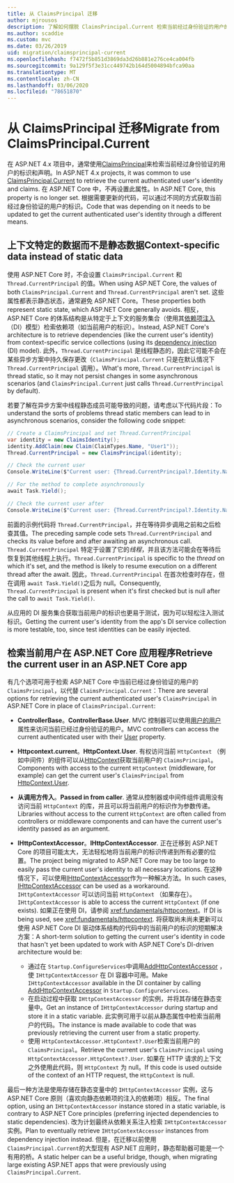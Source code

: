```yaml
---
title: 从 ClaimsPrincipal 迁移
author: mjrousos
description: 了解如何摆脱 ClaimsPrincipal.Current 检索当前经过身份验证的用户的标识和 ASP.NET Core 中的声明。
ms.author: scaddie
ms.custom: mvc
ms.date: 03/26/2019
uid: migration/claimsprincipal-current
ms.openlocfilehash: f7472f5b851d3869da3d26b881e276ce4ca004fb
ms.sourcegitcommit: 9a129f5f3e31cc449742b164d5004894bfca90aa
ms.translationtype: MT
ms.contentlocale: zh-CN
ms.lasthandoff: 03/06/2020
ms.locfileid: "78651870"
---
```

# <a name="migrate-from-claimsprincipalcurrent"></a><span data-ttu-id="67f10-103">从 ClaimsPrincipal 迁移</span><span class="sxs-lookup"><span data-stu-id="67f10-103">Migrate from ClaimsPrincipal.Current</span></span>

<span data-ttu-id="67f10-104">在 ASP.NET 4.x 项目中，通常使用[ClaimsPrincipal](/dotnet/api/system.security.claims.claimsprincipal.current)来检索当前经过身份验证的用户的标识和声明。</span><span class="sxs-lookup"><span data-stu-id="67f10-104">In ASP.NET 4.x projects, it was common to use [ClaimsPrincipal.Current](/dotnet/api/system.security.claims.claimsprincipal.current) to retrieve the current authenticated user's identity and claims.</span></span> <span data-ttu-id="67f10-105">在 ASP.NET Core 中，不再设置此属性。</span><span class="sxs-lookup"><span data-stu-id="67f10-105">In ASP.NET Core, this property is no longer set.</span></span> <span data-ttu-id="67f10-106">根据需要更新的代码，可以通过不同的方式获取当前经过身份验证的用户的标识。</span><span class="sxs-lookup"><span data-stu-id="67f10-106">Code that was depending on it needs to be updated to get the current authenticated user's identity through a different means.</span></span>

## <a name="context-specific-data-instead-of-static-data"></a><span data-ttu-id="67f10-107">上下文特定的数据而不是静态数据</span><span class="sxs-lookup"><span data-stu-id="67f10-107">Context-specific data instead of static data</span></span>

<span data-ttu-id="67f10-108">使用 ASP.NET Core 时，不会设置 `ClaimsPrincipal.Current` 和 `Thread.CurrentPrincipal` 的值。</span><span class="sxs-lookup"><span data-stu-id="67f10-108">When using ASP.NET Core, the values of both `ClaimsPrincipal.Current` and `Thread.CurrentPrincipal` aren't set.</span></span> <span data-ttu-id="67f10-109">这些属性都表示静态状态，通常避免 ASP.NET Core。</span><span class="sxs-lookup"><span data-stu-id="67f10-109">These properties both represent static state, which ASP.NET Core generally avoids.</span></span> <span data-ttu-id="67f10-110">相反，ASP.NET Core 的体系结构是从特定于上下文的服务集合（使用其[依赖项注入](xref:fundamentals/dependency-injection)（DI）模型）检索依赖项（如当前用户的标识）。</span><span class="sxs-lookup"><span data-stu-id="67f10-110">Instead, ASP.NET Core's architecture is to retrieve dependencies (like the current user's identity) from context-specific service collections (using its [dependency injection](xref:fundamentals/dependency-injection) (DI) model).</span></span> <span data-ttu-id="67f10-111">此外，`Thread.CurrentPrincipal` 是线程静态的，因此它可能不会在某些异步方案中持久保存更改（`ClaimsPrincipal.Current` 只是在默认情况下 `Thread.CurrentPrincipal` 调用）。</span><span class="sxs-lookup"><span data-stu-id="67f10-111">What's more, `Thread.CurrentPrincipal` is thread static, so it may not persist changes in some asynchronous scenarios (and `ClaimsPrincipal.Current` just calls `Thread.CurrentPrincipal` by default).</span></span>

<span data-ttu-id="67f10-112">若要了解在异步方案中线程静态成员可能导致的问题，请考虑以下代码片段：</span><span class="sxs-lookup"><span data-stu-id="67f10-112">To understand the sorts of problems thread static members can lead to in asynchronous scenarios, consider the following code snippet:</span></span>

```csharp
// Create a ClaimsPrincipal and set Thread.CurrentPrincipal
var identity = new ClaimsIdentity();
identity.AddClaim(new Claim(ClaimTypes.Name, "User1"));
Thread.CurrentPrincipal = new ClaimsPrincipal(identity);

// Check the current user
Console.WriteLine($"Current user: {Thread.CurrentPrincipal?.Identity.Name}");

// For the method to complete asynchronously
await Task.Yield();

// Check the current user after
Console.WriteLine($"Current user: {Thread.CurrentPrincipal?.Identity.Name}");
```

<span data-ttu-id="67f10-113">前面的示例代码将 `Thread.CurrentPrincipal`，并在等待异步调用之前和之后检查其值。</span><span class="sxs-lookup"><span data-stu-id="67f10-113">The preceding sample code sets `Thread.CurrentPrincipal` and checks its value before and after awaiting an asynchronous call.</span></span> <span data-ttu-id="67f10-114">`Thread.CurrentPrincipal` 特定于设置了它的*线程*，并且该方法可能会在等待后恢复到其他线程上执行。</span><span class="sxs-lookup"><span data-stu-id="67f10-114">`Thread.CurrentPrincipal` is specific to the *thread* on which it's set, and the method is likely to resume execution on a different thread after the await.</span></span> <span data-ttu-id="67f10-115">因此，`Thread.CurrentPrincipal` 在首次检查时存在，但在调用 `await Task.Yield()`之后为 null。</span><span class="sxs-lookup"><span data-stu-id="67f10-115">Consequently, `Thread.CurrentPrincipal` is present when it's first checked but is null after the call to `await Task.Yield()`.</span></span>

<span data-ttu-id="67f10-116">从应用的 DI 服务集合获取当前用户的标识也更易于测试，因为可以轻松注入测试标识。</span><span class="sxs-lookup"><span data-stu-id="67f10-116">Getting the current user's identity from the app's DI service collection is more testable, too, since test identities can be easily injected.</span></span>

## <a name="retrieve-the-current-user-in-an-aspnet-core-app"></a><span data-ttu-id="67f10-117">检索当前用户在 ASP.NET Core 应用程序</span><span class="sxs-lookup"><span data-stu-id="67f10-117">Retrieve the current user in an ASP.NET Core app</span></span>

<span data-ttu-id="67f10-118">有几个选项可用于检索 ASP.NET Core 中当前已经过身份验证的用户的 `ClaimsPrincipal`，以代替 `ClaimsPrincipal.Current`：</span><span class="sxs-lookup"><span data-stu-id="67f10-118">There are several options for retrieving the current authenticated user's `ClaimsPrincipal` in ASP.NET Core in place of `ClaimsPrincipal.Current`:</span></span>

* <span data-ttu-id="67f10-119">**ControllerBase**。</span><span class="sxs-lookup"><span data-stu-id="67f10-119">**ControllerBase.User**.</span></span> <span data-ttu-id="67f10-120">MVC 控制器可以使用[用户的用户](/dotnet/api/microsoft.aspnetcore.mvc.controllerbase.user)属性来访问当前已经过身份验证的用户。</span><span class="sxs-lookup"><span data-stu-id="67f10-120">MVC controllers can access the current authenticated user with their [User](/dotnet/api/microsoft.aspnetcore.mvc.controllerbase.user) property.</span></span>
* <span data-ttu-id="67f10-121">**Httpcontext.current**。</span><span class="sxs-lookup"><span data-stu-id="67f10-121">**HttpContext.User**.</span></span> <span data-ttu-id="67f10-122">有权访问当前 `HttpContext` （例如中间件）的组件可以从[HttpContext](/dotnet/api/microsoft.aspnetcore.http.httpcontext.user)获取当前用户的 `ClaimsPrincipal`。</span><span class="sxs-lookup"><span data-stu-id="67f10-122">Components with access to the current `HttpContext` (middleware, for example) can get the current user's `ClaimsPrincipal` from [HttpContext.User](/dotnet/api/microsoft.aspnetcore.http.httpcontext.user).</span></span>
* <span data-ttu-id="67f10-123">**从调用方传入**。</span><span class="sxs-lookup"><span data-stu-id="67f10-123">**Passed in from caller**.</span></span> <span data-ttu-id="67f10-124">通常从控制器或中间件组件调用没有访问当前 `HttpContext` 的库，并且可以将当前用户的标识作为参数传递。</span><span class="sxs-lookup"><span data-stu-id="67f10-124">Libraries without access to the current `HttpContext` are often called from controllers or middleware components and can have the current user's identity passed as an argument.</span></span>
* <span data-ttu-id="67f10-125">**IHttpContextAccessor**。</span><span class="sxs-lookup"><span data-stu-id="67f10-125">**IHttpContextAccessor**.</span></span> <span data-ttu-id="67f10-126">正在迁移到 ASP.NET Core 的项目可能太大，无法轻松地将当前用户的标识传递到所有必要的位置。</span><span class="sxs-lookup"><span data-stu-id="67f10-126">The project being migrated to ASP.NET Core may be too large to easily pass the current user's identity to all necessary locations.</span></span> <span data-ttu-id="67f10-127">在这种情况下，可以使用[IHttpContextAccessor](/dotnet/api/microsoft.aspnetcore.http.ihttpcontextaccessor)作为一种解决方法。</span><span class="sxs-lookup"><span data-stu-id="67f10-127">In such cases, [IHttpContextAccessor](/dotnet/api/microsoft.aspnetcore.http.ihttpcontextaccessor) can be used as a workaround.</span></span> <span data-ttu-id="67f10-128">`IHttpContextAccessor` 可以访问当前 `HttpContext` （如果存在）。</span><span class="sxs-lookup"><span data-stu-id="67f10-128">`IHttpContextAccessor` is able to access the current `HttpContext` (if one exists).</span></span> <span data-ttu-id="67f10-129">如果正在使用 DI，请参阅 <xref:fundamentals/httpcontext>。</span><span class="sxs-lookup"><span data-stu-id="67f10-129">If DI is being used, see <xref:fundamentals/httpcontext>.</span></span> <span data-ttu-id="67f10-130">将获取尚未尚未更新可以使用 ASP.NET Core DI 驱动体系结构的代码中的当前用户的标识的短期解决方案：</span><span class="sxs-lookup"><span data-stu-id="67f10-130">A short-term solution to getting the current user's identity in code that hasn't yet been updated to work with ASP.NET Core's DI-driven architecture would be:</span></span>

  * <span data-ttu-id="67f10-131">通过在 `Startup.ConfigureServices`中调用[AddHttpContextAccessor](https://github.com/aspnet/Hosting/issues/793) ，使 `IHttpContextAccessor` 在 DI 容器中可用。</span><span class="sxs-lookup"><span data-stu-id="67f10-131">Make `IHttpContextAccessor` available in the DI container by calling [AddHttpContextAccessor](https://github.com/aspnet/Hosting/issues/793) in `Startup.ConfigureServices`.</span></span>
  * <span data-ttu-id="67f10-132">在启动过程中获取 `IHttpContextAccessor` 的实例，并将其存储在静态变量中。</span><span class="sxs-lookup"><span data-stu-id="67f10-132">Get an instance of `IHttpContextAccessor` during startup and store it in a static variable.</span></span> <span data-ttu-id="67f10-133">此实例可用于以前从静态属性中检索当前用户的代码。</span><span class="sxs-lookup"><span data-stu-id="67f10-133">The instance is made available to code that was previously retrieving the current user from a static property.</span></span>
  * <span data-ttu-id="67f10-134">使用 `HttpContextAccessor.HttpContext?.User`检索当前用户的 `ClaimsPrincipal`。</span><span class="sxs-lookup"><span data-stu-id="67f10-134">Retrieve the current user's `ClaimsPrincipal` using `HttpContextAccessor.HttpContext?.User`.</span></span> <span data-ttu-id="67f10-135">如果在 HTTP 请求的上下文之外使用此代码，则 `HttpContext` 为 null。</span><span class="sxs-lookup"><span data-stu-id="67f10-135">If this code is used outside of the context of an HTTP request, the `HttpContext` is null.</span></span>

<span data-ttu-id="67f10-136">最后一种方法是使用存储在静态变量中的 `IHttpContextAccessor` 实例，这与 ASP.NET Core 原则（喜欢向静态依赖项的注入的依赖项）相反。</span><span class="sxs-lookup"><span data-stu-id="67f10-136">The final option, using an `IHttpContextAccessor` instance stored in a static variable, is contrary to ASP.NET Core principles (preferring injected dependencies to static dependencies).</span></span> <span data-ttu-id="67f10-137">改为计划最终从依赖关系注入检索 `IHttpContextAccessor` 实例。</span><span class="sxs-lookup"><span data-stu-id="67f10-137">Plan to eventually retrieve `IHttpContextAccessor` instances from dependency injection instead.</span></span> <span data-ttu-id="67f10-138">但是，在迁移以前使用 `ClaimsPrincipal.Current`的大型现有 ASP.NET 应用时，静态帮助器可能是一个有用的桥。</span><span class="sxs-lookup"><span data-stu-id="67f10-138">A static helper can be a useful bridge, though, when migrating large existing ASP.NET apps that were previously using `ClaimsPrincipal.Current`.</span></span>
